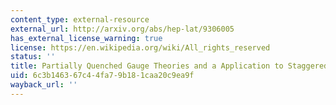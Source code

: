 ```yaml
---
content_type: external-resource
external_url: http://arxiv.org/abs/hep-lat/9306005
has_external_license_warning: true
license: https://en.wikipedia.org/wiki/All_rights_reserved
status: ''
title: Partially Quenched Gauge Theories and a Application to Staggered Fermions
uid: 6c3b1463-67c4-4fa7-9b18-1caa20c9ea9f
wayback_url: ''
---
```

